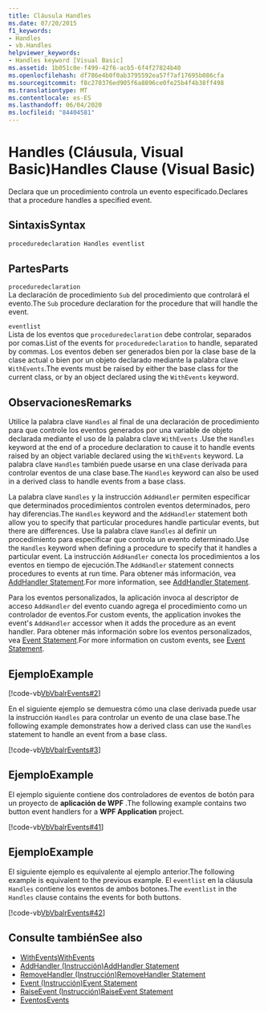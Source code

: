 ```yaml
---
title: Cláusula Handles
ms.date: 07/20/2015
f1_keywords:
- Handles
- vb.Handles
helpviewer_keywords:
- Handles keyword [Visual Basic]
ms.assetid: 1b051c0e-f499-42f6-acb5-6f4f27824b40
ms.openlocfilehash: df786e4b0f0ab3795592ea57f7af17695b086cfa
ms.sourcegitcommit: f8c270376ed905f6a8896ce0fe25b4f4b38ff498
ms.translationtype: MT
ms.contentlocale: es-ES
ms.lasthandoff: 06/04/2020
ms.locfileid: "84404581"
---
```

# <a name="handles-clause-visual-basic"></a><span data-ttu-id="b37c1-102">Handles (Cláusula, Visual Basic)</span><span class="sxs-lookup"><span data-stu-id="b37c1-102">Handles Clause (Visual Basic)</span></span>
<span data-ttu-id="b37c1-103">Declara que un procedimiento controla un evento especificado.</span><span class="sxs-lookup"><span data-stu-id="b37c1-103">Declares that a procedure handles a specified event.</span></span>  
  
## <a name="syntax"></a><span data-ttu-id="b37c1-104">Sintaxis</span><span class="sxs-lookup"><span data-stu-id="b37c1-104">Syntax</span></span>  
  
```vb  
proceduredeclaration Handles eventlist  
```  
  
## <a name="parts"></a><span data-ttu-id="b37c1-105">Partes</span><span class="sxs-lookup"><span data-stu-id="b37c1-105">Parts</span></span>  
 `proceduredeclaration`  
 <span data-ttu-id="b37c1-106">La declaración de procedimiento `Sub` del procedimiento que controlará el evento.</span><span class="sxs-lookup"><span data-stu-id="b37c1-106">The `Sub` procedure declaration for the procedure that will handle the event.</span></span>  
  
 `eventlist`  
 <span data-ttu-id="b37c1-107">Lista de los eventos que `proceduredeclaration` debe controlar, separados por comas.</span><span class="sxs-lookup"><span data-stu-id="b37c1-107">List of the events for `proceduredeclaration` to handle, separated by commas.</span></span> <span data-ttu-id="b37c1-108">Los eventos deben ser generados bien por la clase base de la clase actual o bien por un objeto declarado mediante la palabra clave `WithEvents`.</span><span class="sxs-lookup"><span data-stu-id="b37c1-108">The events must be raised by either the base class for the current class, or by an object declared using the `WithEvents` keyword.</span></span>  
  
## <a name="remarks"></a><span data-ttu-id="b37c1-109">Observaciones</span><span class="sxs-lookup"><span data-stu-id="b37c1-109">Remarks</span></span>  
 <span data-ttu-id="b37c1-110">Utilice la palabra clave `Handles` al final de una declaración de procedimiento para que controle los eventos generados por una variable de objeto declarada mediante el uso de la palabra clave `WithEvents` .</span><span class="sxs-lookup"><span data-stu-id="b37c1-110">Use the `Handles` keyword at the end of a procedure declaration to cause it to handle events raised by an object variable declared using the `WithEvents` keyword.</span></span> <span data-ttu-id="b37c1-111">La palabra clave `Handles` también puede usarse en una clase derivada para controlar eventos de una clase base.</span><span class="sxs-lookup"><span data-stu-id="b37c1-111">The `Handles` keyword can also be used in a derived class to handle events from a base class.</span></span>  
  
 <span data-ttu-id="b37c1-112">La palabra clave `Handles` y la instrucción `AddHandler` permiten especificar que determinados procedimientos controlen eventos determinados, pero hay diferencias.</span><span class="sxs-lookup"><span data-stu-id="b37c1-112">The `Handles` keyword and the `AddHandler` statement both allow you to specify that particular procedures handle particular events, but there are differences.</span></span> <span data-ttu-id="b37c1-113">Use la palabra clave `Handles` al definir un procedimiento para especificar que controla un evento determinado.</span><span class="sxs-lookup"><span data-stu-id="b37c1-113">Use the `Handles` keyword when defining a procedure to specify that it handles a particular event.</span></span> <span data-ttu-id="b37c1-114">La instrucción `AddHandler` conecta los procedimientos a los eventos en tiempo de ejecución.</span><span class="sxs-lookup"><span data-stu-id="b37c1-114">The `AddHandler` statement connects procedures to events at run time.</span></span> <span data-ttu-id="b37c1-115">Para obtener más información, vea [AddHandler Statement](addhandler-statement.md).</span><span class="sxs-lookup"><span data-stu-id="b37c1-115">For more information, see [AddHandler Statement](addhandler-statement.md).</span></span>  
  
 <span data-ttu-id="b37c1-116">Para los eventos personalizados, la aplicación invoca al descriptor de acceso `AddHandler` del evento cuando agrega el procedimiento como un controlador de eventos.</span><span class="sxs-lookup"><span data-stu-id="b37c1-116">For custom events, the application invokes the event's `AddHandler` accessor when it adds the procedure as an event handler.</span></span> <span data-ttu-id="b37c1-117">Para obtener más información sobre los eventos personalizados, vea [Event Statement](event-statement.md).</span><span class="sxs-lookup"><span data-stu-id="b37c1-117">For more information on custom events, see [Event Statement](event-statement.md).</span></span>  
  
## <a name="example"></a><span data-ttu-id="b37c1-118">Ejemplo</span><span class="sxs-lookup"><span data-stu-id="b37c1-118">Example</span></span>  
 [!code-vb[VbVbalrEvents#2](~/samples/snippets/visualbasic/VS_Snippets_VBCSharp/VbVbalrEvents/VB/Class1.vb#2)]  
  
 <span data-ttu-id="b37c1-119">En el siguiente ejemplo se demuestra cómo una clase derivada puede usar la instrucción `Handles` para controlar un evento de una clase base.</span><span class="sxs-lookup"><span data-stu-id="b37c1-119">The following example demonstrates how a derived class can use the `Handles` statement to handle an event from a base class.</span></span>  
  
 [!code-vb[VbVbalrEvents#3](~/samples/snippets/visualbasic/VS_Snippets_VBCSharp/VbVbalrEvents/VB/Class1.vb#3)]  
  
## <a name="example"></a><span data-ttu-id="b37c1-120">Ejemplo</span><span class="sxs-lookup"><span data-stu-id="b37c1-120">Example</span></span>  
 <span data-ttu-id="b37c1-121">El ejemplo siguiente contiene dos controladores de eventos de botón para un proyecto de **aplicación de WPF** .</span><span class="sxs-lookup"><span data-stu-id="b37c1-121">The following example contains two button event handlers for a **WPF Application** project.</span></span>  
  
 [!code-vb[VbVbalrEvents#41](~/samples/snippets/visualbasic/VS_Snippets_VBCSharp/VbVbalrEvents/VB/class3.vb#41)]  
  
## <a name="example"></a><span data-ttu-id="b37c1-122">Ejemplo</span><span class="sxs-lookup"><span data-stu-id="b37c1-122">Example</span></span>  
 <span data-ttu-id="b37c1-123">El siguiente ejemplo es equivalente al ejemplo anterior.</span><span class="sxs-lookup"><span data-stu-id="b37c1-123">The following example is equivalent to the previous example.</span></span> <span data-ttu-id="b37c1-124">El `eventlist` en la cláusula `Handles` contiene los eventos de ambos botones.</span><span class="sxs-lookup"><span data-stu-id="b37c1-124">The `eventlist` in the `Handles` clause contains the events for both buttons.</span></span>  
  
 [!code-vb[VbVbalrEvents#42](~/samples/snippets/visualbasic/VS_Snippets_VBCSharp/VbVbalrEvents/VB/class3.vb#42)]  
  
## <a name="see-also"></a><span data-ttu-id="b37c1-125">Consulte también</span><span class="sxs-lookup"><span data-stu-id="b37c1-125">See also</span></span>

- [<span data-ttu-id="b37c1-126">WithEvents</span><span class="sxs-lookup"><span data-stu-id="b37c1-126">WithEvents</span></span>](../modifiers/withevents.md)
- [<span data-ttu-id="b37c1-127">AddHandler (Instrucción)</span><span class="sxs-lookup"><span data-stu-id="b37c1-127">AddHandler Statement</span></span>](addhandler-statement.md)
- [<span data-ttu-id="b37c1-128">RemoveHandler (Instrucción)</span><span class="sxs-lookup"><span data-stu-id="b37c1-128">RemoveHandler Statement</span></span>](removehandler-statement.md)
- [<span data-ttu-id="b37c1-129">Event (Instrucción)</span><span class="sxs-lookup"><span data-stu-id="b37c1-129">Event Statement</span></span>](event-statement.md)
- [<span data-ttu-id="b37c1-130">RaiseEvent (Instrucción)</span><span class="sxs-lookup"><span data-stu-id="b37c1-130">RaiseEvent Statement</span></span>](raiseevent-statement.md)
- [<span data-ttu-id="b37c1-131">Eventos</span><span class="sxs-lookup"><span data-stu-id="b37c1-131">Events</span></span>](../../programming-guide/language-features/events/index.md)
